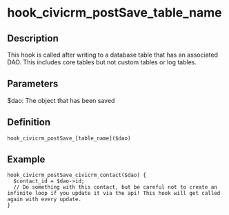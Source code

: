 # hook_civicrm_postSave_table_name

## Description

This hook is called after writing to a database table that has an
associated DAO. This includes core tables but not custom tables or log
tables.

## Parameters

$dao: The object that has been saved

## Definition

    hook_civicrm_postSave_[table_name]($dao)

## Example

    hook_civicrm_postSave_civicrm_contact($dao) {
      $contact_id = $dao->id;
      // Do something with this contact, but be careful not to create an infinite loop if you update it via the api! This hook will get called again with every update.
    }